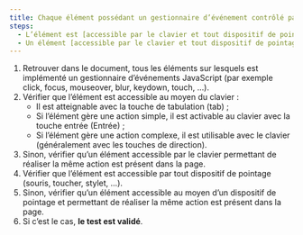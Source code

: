 ```yaml
---
title: Chaque élément possédant un gestionnaire d’événement contrôlé par un script vérifie-t-il une de ces conditions (hors cas particuliers) ?
steps:
  - L’élément est [accessible par le clavier et tout dispositif de pointage](#accessible-et-activable-par-le-clavier-et-tout-dispositif-de-pointage) ;
  - Un élément [accessible par le clavier et tout dispositif de pointage](#accessible-et-activable-par-le-clavier-et-tout-dispositif-de-pointage) permettant de réaliser la même action est présent dans la page.
---
```


1. Retrouver dans le document, tous les éléments sur lesquels est implémenté un gestionnaire d’événements JavaScript (par exemple click, focus, mouseover, blur, keydown, touch, …).
2. Vérifier que l’élément est accessible au moyen du clavier :
   - Il est atteignable avec la touche de tabulation (tab) ;
   - Si l’élément gère une action simple, il est activable au clavier avec la touche entrée (Entrée) ;
   - Si l’élément gère une action complexe, il est utilisable avec le clavier (généralement avec les touches de direction).
3. Sinon, vérifier qu’un élément accessible par le clavier permettant de réaliser la même action est présent dans la page.
4. Vérifier que l’élément est accessible par tout dispositif de pointage (souris, toucher, stylet, …).
5. Sinon, vérifier qu’un élément accessible au moyen d’un dispositif de pointage et permettant de réaliser la même action est présent dans la page.
6. Si c’est le cas, **le test est validé**.
